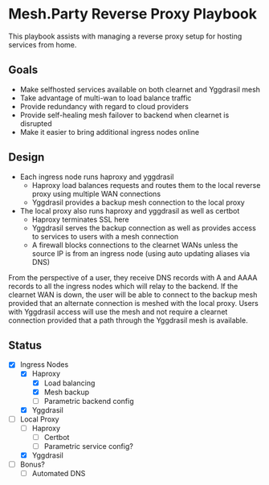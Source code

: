 # Mesh.Party Reverse Proxy Playbook

This playbook assists with managing a reverse proxy setup for hosting services from home.

## Goals

* Make selfhosted services available on both clearnet and Yggdrasil mesh
* Take advantage of multi-wan to load balance traffic
* Provide redundancy with regard to cloud providers
* Provide self-healing mesh failover to backend when clearnet is disrupted
* Make it easier to bring additional ingress nodes online

## Design

* Each ingress node runs haproxy and yggdrasil
  * Haproxy load balances requests and routes them to the local reverse proxy using multiple WAN connections
  * Yggdrasil provides a backup mesh connection to the local proxy
* The local proxy also runs haproxy and yggdrasil as well as certbot
  * Haproxy terminates SSL here
  * Yggdrasil serves the backup connection as well as provides access to services to users with a mesh connection
  * A firewall blocks connections to the clearnet WANs unless the source IP is from an ingress node (using auto updating aliases via DNS)

From the perspective of a user, they receive DNS records with A and AAAA records to all the ingress nodes which will relay to the backend. If the clearnet WAN is down, the user will be able to connect to the backup mesh provided that an alternate connection is meshed with the local proxy. Users with Yggdrasil access will use the mesh and not require a clearnet connection provided that a path through the Yggdrasil mesh is available.

## Status

- [x] Ingress Nodes
  - [x] Haproxy
    - [x] Load balancing
    - [x] Mesh backup
    - [ ] Parametric backend config
  - [x] Yggdrasil
- [ ] Local Proxy
  - [ ] Haproxy
    - [ ] Certbot
    - [ ] Parametric service config?
  - [x] Yggdrasil
- [ ] Bonus?
  - [ ] Automated DNS
